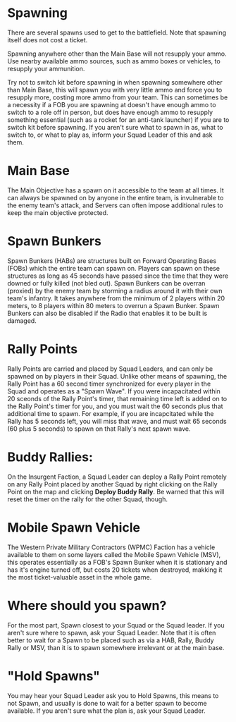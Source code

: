 # Spawning

There are several spawns used to get to the battlefield. Note that spawning itself does not cost a ticket.

Spawning anywhere other than the Main Base will not resupply your ammo. Use nearby available ammo sources, such as ammo boxes or vehicles, to resupply your ammunition.

Try not to switch kit before spawning in when spawning somewhere other than Main Base, this will spawn you with very little ammo and force you to resupply more, costing more ammo from your team.
This can sometimes be a necessity if a FOB you are spawning at doesn't have enough ammo to switch to a role off in person, but does have enough ammo to resupply something essential (such as a rocket for an anti-tank launcher) if you are to switch kit before spawning.
If you aren't sure what to spawn in as, what to switch to, or what to play as, inform your Squad Leader of this and ask them.

# Main Base

The Main Objective has a spawn on it accessible to the team at all times. It can always be spawned on by anyone in the entire team, is invulnerable to the enemy team's attack, and Servers can often impose additional rules to keep the main objective protected.

# Spawn Bunkers

Spawn Bunkers (HABs) are structures built on Forward Operating Bases (FOBs) which the entire team can spawn on. Players can spawn on these structures as long as 45 seconds have passed since the time that they were downed or fully killed (not bled out).
Spawn Bunkers can be overran (proxied) by the enemy team by storming a radius around it with their own team's infantry. It takes anywhere from the minimum of 2 players within 20 meters, to 8 players within 80 meters to overrun a Spawn Bunker.
Spawn Bunkers can also be disabled if the Radio that enables it to be built is damaged.

# Rally Points

Rally Points are carried and placed by Squad Leaders, and can only be spawned on by players in their Squad. Unlike other means of spawning, the Rally Point has a 60 second timer synchronized for every player in the Squad and operates as a "Spawn Wave". If you were incapacitated within 20 sceonds
of the Rally Point's timer, that remaining time left is added on to the Rally Point's timer for you, and you must wait the 60 seconds plus that additional time to spawn. For example, if you are incapcitated while the Rally has 5 seconds left, you will miss that wave, and must wait 65 seconds (60 plus 5 seconds) to spawn on that Rally's next spawn wave.

# Buddy Rallies:

On the Insurgent Faction, a Squad Leader can deploy a Rally Point remotely on any Rally Point placed by another Squad by right clicking on the Rally Point on the map and clicking **Deploy Buddy Rally**. Be warned that this will reset the timer on the rally for the other Squad, though.

# Mobile Spawn Vehicle

The Western Private Military Contractors (WPMC) Faction has a vehicle available to them on some layers called the Mobile Spawn Vehicle (MSV), this operates essentially as a FOB's Spawn Bunker when it is stationary and has it's engine turned off, but costs 20 tickets when destroyed, makking it the most ticket-valuable asset in the whole game.

# Where should you spawn?

For the most part, Spawn closest to your Squad or the Squad leader. If you aren't sure where to spawn, ask your Squad Leader. Note that it is often better to wait for a Spawn to be placed such as via a HAB, Rally, Buddy Rally or MSV, than it is to spawn somewhere irrelevant or at the main base.

# "Hold Spawns"

You may hear your Squad Leader ask you to Hold Spawns, this means to not Spawn, and usually is done to wait for a better spawn to become available. If you aren't sure what the plan is, ask your Squad Leader.




